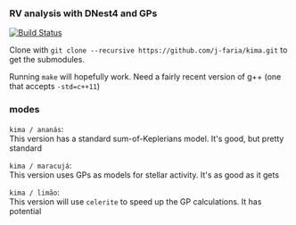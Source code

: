 ### RV analysis with DNest4 and GPs

[![Build Status](https://travis-ci.org/j-faria/kima.svg?branch=master)](https://travis-ci.org/j-faria/kima)

Clone with `git clone --recursive https://github.com/j-faria/kima.git` to get the submodules.

Running `make` will hopefully work. Need a fairly recent version of g++ (one that accepts `-std=c++11`)


### modes

`kima / ananás`:   
This version has a standard sum-of-Keplerians model. It's good, but pretty standard

`kima / maracujá`:   
This version uses GPs as models for stellar activity. It's as good as it gets

`kima / limão`:   
This version will use `celerite` to speed up the GP calculations. It has potential
